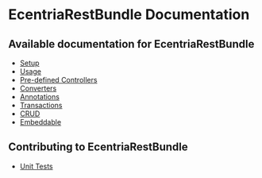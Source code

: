 EcentriaRestBundle Documentation
============================

Available documentation for EcentriaRestBundle
------------------------------------------

* [Setup](setup.md)
* [Usage](usage.md)
* [Pre-defined Controllers](pre-defined-controllers.md)
* [Converters](converters.md)
* [Annotations](annotations.md)
* [Transactions](transactions.md)
* [CRUD](crud.md)
* [Embeddable](embedded.md)

Contributing to EcentriaRestBundle
------------------------------

* [Unit Tests](unit-tests.md)
